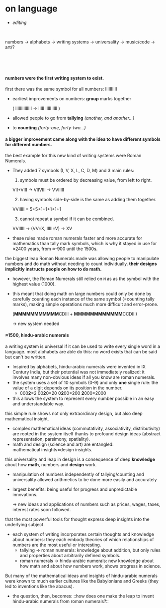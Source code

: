 
# on language
- *editing*


⠀  

 
numbers → alphabets → writing systems → universality → music/code → art/?

⠀  

⠀  

  
#### numbers were the first writing system to exist.


first there was the same symbol for all numbers: IIIIIIIIII


- earliest improvements on numbers: **group** marks together

	( IIIIIIIIIIIIII  →  IIIII  IIIII  IIII )


- allowed people to go from **tallying** *(another, and another...)*
- to **counting** *(forty-one, forty-two...)*

#### a bigger improvement came along with the idea to have different symbols for different numbers. 


the best example for this new kind of writing systems were Roman Numerals.


- They added 7 symbols (I, V, X, L, C, D, M) and 3 main rules:
	1. symbols must be ordered by decreasing value, from left to right.

	VII+VIII  →  VIIVIII  →  VVIIIII


	2. having symbols side-by-side is the same as adding them together.

	VVIIIII  =  5+5+1+1+1+1+1


	3. cannot repeat a symbol if it can be combined.

	VVIIIII  →  (VV=X, IIIII=V)  →  XV


- these rules made roman numerals faster and more accurate for mathematics than tally mark symbols, which is why it stayed in use for ≈2400 years, from ≈-900 until the 1500s.

the biggest leap Roman Numerals made was allowing people to manipulate numbers and do math without needing to count individually. **their designs implicitly instructs people on how to do math.**


- however, the Roman Numerals still relied on `M` as as the symbol with the highest value (1000). 
- this meant that doing math on large numbers could only be done by carefully counting each instance of the same symbol (=counting tally marks), making simple operations much more difficult and error-prone.

	(**MMMMMMMMMMM**CDIII  +  **MMMMMMMMMMMM**CCDIII)

	→  new system needed

#### ≈1500, hindu-arabic numerals


a writing system is universal if it can be used to write every single word in a language. most alphabets are able do this: no word exists that can be said but can't be written.


- Inspired by alphabets, hindu-arabic numerals were invented in IX Century India, but their potential was not immediately realized: it involves many non-obvious ideas if all you know are roman numerals.
- the system uses a set of 10 symbols (0-9) and only **one** single rule: the value of a digit depends on its position in the number.
	- 000**2**=2   00**2**0=20   0**2**00=200   **2**000=2000
- this allows the system to represent every number possible in an easy and understandable way.

this simple rule shows not only extraordinary design, but also deep mathematical insight.


- complex mathematical ideas (commutativity, associativity, distributivity) are rooted in the system itself thanks to profound design ideas (abstract representation, parsimony, spatiality).
- math and design (science and art) are entangled:   
mathematical insights=design insights.

this universality and leap in design is a consequence of deep **knowledge** about how **math**, numbers and **design** work.


- manipulation of numbers independently of tallying/counting and universality allowed arithmetics to be done more easily and accurately
- largest benefits: being useful for progress and unpredictable innovations.

	→  new ideas and applications of numbers such as prices, wages, taxes, interest rates soon followed.

that the most powerful tools for thought express deep insights into the underlying subject.


- each system of writing incorporates certain thoughts and knowledge about numbers: they each embody theories of which relationships of numbers are the most useful or interesting.
	- tallying → roman numerals: knowledge about addition, but only rules and properties about arbitrarily defined symbols.
	- roman numerals → hindu-arabic numerals: new knowledge about how math and about how numbers work, shows progress in science.

But many of the mathematical ideas and insights of hindu-arabic numerals were known to much earlier cultures like the Babylonians and Greeks (they led to inventions like the abacus). 


- the question, then, becomes: ::how does one make the leap to invent hindu-arabic numerals from roman numerals?::
